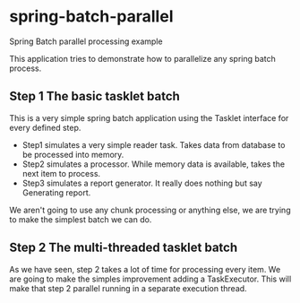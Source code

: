 # spring-batch-parallel
Spring Batch parallel processing example

This application tries to demonstrate how to parallelize any spring batch process.

## Step 1 The basic tasklet batch
This is a very simple spring batch application using the Tasklet interface for every defined step.
- Step1 simulates a very simple reader task. Takes data from database to be processed into memory.
- Step2 simulates a processor. While memory data is available, takes the next item to process.
- Step3 simulates a report generator. It really does nothing but say Generating report.

We aren't going to use any chunk processing or anything else, we are trying to make the simplest batch we can do.


## Step 2 The multi-threaded tasklet batch
As we have seen, step 2 takes a lot of time for processing every item.
We are going to make the simples improvement adding a TaskExecutor. This will make that step 2 parallel running in a separate execution thread.